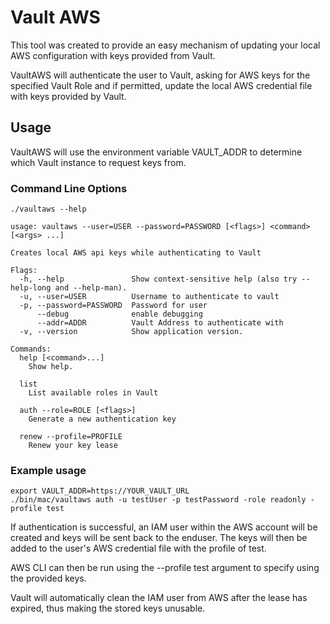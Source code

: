 # Vault AWS

This tool was created to provide an easy mechanism of updating your local AWS configuration with keys provided from Vault.

VaultAWS will authenticate the user to Vault, asking for AWS keys for the specified Vault Role and if permitted, update the local AWS credential file with keys provided by Vault.

## Usage

VaultAWS will use the environment variable VAULT_ADDR to determine which Vault instance to request keys from.  

### Command Line Options

```
./vaultaws --help

usage: vaultaws --user=USER --password=PASSWORD [<flags>] <command> [<args> ...]

Creates local AWS api keys while authenticating to Vault

Flags:
  -h, --help               Show context-sensitive help (also try --help-long and --help-man).
  -u, --user=USER          Username to authenticate to vault
  -p, --password=PASSWORD  Password for user
      --debug              enable debugging
      --addr=ADDR          Vault Address to authenticate with
  -v, --version            Show application version.

Commands:
  help [<command>...]
    Show help.

  list
    List available roles in Vault

  auth --role=ROLE [<flags>]
    Generate a new authentication key

  renew --profile=PROFILE
    Renew your key lease
```


### Example usage

```
export VAULT_ADDR=https://YOUR_VAULT_URL
./bin/mac/vaultaws auth -u testUser -p testPassword -role readonly -profile test
```

If authentication is successful, an IAM user within the AWS account will be created and keys will be sent back to the enduser.  The keys will then be added to the user's AWS credential file with the profile of test.

AWS CLI can then be run using the --profile test argument to specify using the provided keys.

Vault will automatically clean the IAM user from AWS after the lease has expired, thus making the stored keys unusable.